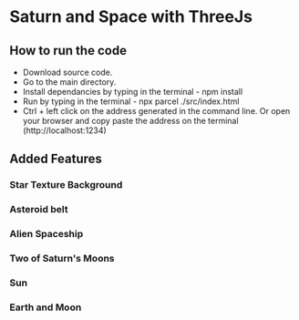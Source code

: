 # Saturn and Space with ThreeJs

## How to run the code

 - Download source code.
 - Go to the main directory.
 - Install dependancies by typing in the terminal - npm install
 - Run by typing in the terminal -  npx parcel ./src/index.html
 - Ctrl + left click on the address generated in the command line. Or open your browser and copy paste the address on the terminal
   (http://localhost:1234)

## Added Features

### Star Texture Background
### Asteroid belt
### Alien Spaceship
### Two of Saturn's Moons
### Sun
### Earth and Moon
